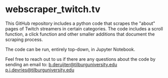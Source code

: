 # webscraper_twitch.tv
This GitHub repository includes a python code that scrapes the "about" pages of Twitch streamers in certain categories. The code includes a scroll function, a click function and other smaller additions that document the scraping process.

The code can be run, entirely top-down, in Jupyter Notebook. 

Feel free to reach out to us if there are any questions about the code by sending an email to:
b.deruijter@tilburguniversity.edu\
p.j.devries@tilburguniversity.edu
